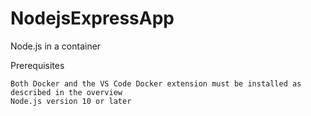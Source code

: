 # NodejsExpressApp
Node.js in a container

Prerequisites

    Both Docker and the VS Code Docker extension must be installed as described in the overview
    Node.js version 10 or later
